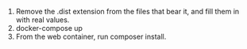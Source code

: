 1. Remove the .dist extension from the files that bear it, and fill them in with real values.
2. docker-compose up
3. From the web container, run composer install.